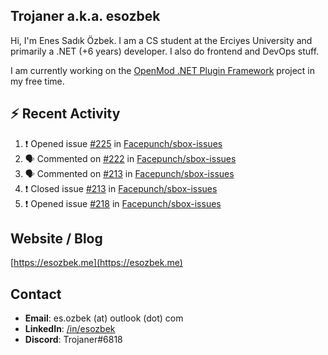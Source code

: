 ##  Trojaner a.k.a. esozbek
Hi, I'm Enes Sadık Özbek. I am a CS student at the Erciyes University and primarily a .NET (+6 years) developer. I also do frontend and DevOps stuff.

I am currently working on the [OpenMod .NET Plugin Framework](https://github.com/openmod/openmod) project in my free time. 

## :zap: Recent Activity

<!--START_SECTION:activity-->
1. ❗️ Opened issue [#225](https://github.com/Facepunch/sbox-issues/issues/225) in [Facepunch/sbox-issues](https://github.com/Facepunch/sbox-issues)
2. 🗣 Commented on [#222](https://github.com/Facepunch/sbox-issues/issues/222) in [Facepunch/sbox-issues](https://github.com/Facepunch/sbox-issues)
3. 🗣 Commented on [#213](https://github.com/Facepunch/sbox-issues/issues/213) in [Facepunch/sbox-issues](https://github.com/Facepunch/sbox-issues)
4. ❗️ Closed issue [#213](https://github.com/Facepunch/sbox-issues/issues/213) in [Facepunch/sbox-issues](https://github.com/Facepunch/sbox-issues)
5. ❗️ Opened issue [#218](https://github.com/Facepunch/sbox-issues/issues/218) in [Facepunch/sbox-issues](https://github.com/Facepunch/sbox-issues)
<!--END_SECTION:activity-->

## Website / Blog
[https://esozbek.me](https://esozbek.me)

## Contact
- **Email**: es.ozbek (at) outlook (dot) com
- **LinkedIn**: [/in/esozbek](https://linkedin.com/in/esozbek)
- **Discord**: Trojaner#6818
